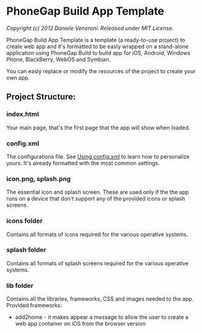 # PhoneGap Build App Template

_Copyright (c) 2012 Daniele Veneroni. Released under MIT License._

PhoneGap Build App Template is a template (a ready-to-use project) to create web app and it's formatted to be easly wrapped on a stand-alone application using PhoneGap Build to build app for iOS, Android, Windows Phone, BlackBerry, WebOS and Symbian.

You can easly replace or modify the resources of the project to create your own app.

## Project Structure:

### index.html
Your main page, that's the first page that the app will show when loaded.

### config.xml
The configurations file. See [Using config.xml](https://build.phonegap.com/docs/config-xml) to learn how to personalize yours. It's already formatted with the most common settings.

### icon.png, splash.png
The essential icon and splash screen. These are used only if the the app runs on a device that don't support any of the provided icons or splash screens.

### icons folder
Contains all formats of icons required for the various operative systems.

### splash folder
Contains all formats of splash screens required for the various operative systems.

### lib folder
Contains all the libraries, frameworks, CSS and images needed to the app.
Provided frameworks:
* add2home - it makes appear a message to allow the user to create a web app container on iOS from the browser version